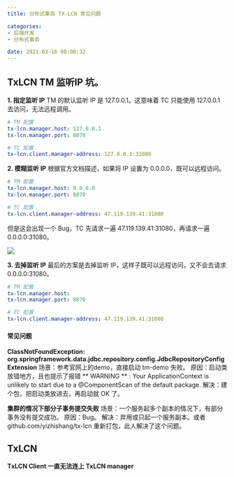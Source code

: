 ```yaml
---
title: 分布式事务 TX-LCN 常见问题

categories:
- 后端开发
- 分布式事务

date: 2021-03-16 00:00:32
---
```

## TxLCN TM 监听IP 坑。
**1. 指定监听 IP**
TM 的默认监听 IP 是 127.0.0.1。这意味着 TC 只能使用 127.0.0.1 去访问，无法远程调用。
```yml
# TM 配置
tx-lcn.manager.host: 127.0.0.1
tx-lcn.manager.port: 8070

# TC 配置
tx-lcn.client.manager-address: 127.0.0.1:31080
```

**2. 模糊监听 IP**
根据官方文档描述，如果将 IP 设置为 0.0.0.0，既可以远程访问。

```yml
# TM 配置
tx-lcn.manager.host: 0.0.0.0
tx-lcn.manager.port: 8070

# TC 配置
tx-lcn.client.manager-address: 47.119.139.41:31080
```

但是这会出现一个 Bug，TC 先请求一遍 47.119.139.41:31080，再请求一遍 0.0.0.0:31080。

![](https://cdn.jsdelivr.net/gh/zhangqinghua/hexo_image/20210517172712.png)

**3. 去掉监听 IP**
最后的方案是去掉监听 IP，这样子既可以远程访问，又不会去请求 0.0.0.0:31080。

```yml
# TM 配置
tx-lcn.manager.host: 
tx-lcn.manager.port: 8070

# TC 配置
tx-lcn.client.manager-address: 47.119.139.41:31080
```

#### 常见问题
**ClassNotFoundException: org.springframework.data.jdbc.repository.config.JdbcRepositoryConfigExtension**
场景：参考官网上的demo，直接启动 tm-demo 失败。
原因：启动类放错地方，且也提示了报错 ** WARNING ** : Your ApplicationContext is unlikely to start due to a @ComponentScan of the default package.
解决：建个包，把启动类放进去，再启动就 OK 了。

**集群的情况下部分子事务提交失败**
场景：一个服务起多个副本的情况下，有部分事务没有提交成功。
原因：Bug。
解决：弃用或只起一个服务副本。或者 github.com/yizhishang/tx-lcn  重新打包，此人解决了这个问题。

## TxLCN 
**TxLCN Client 一直无法连上 TxLCN manager**

